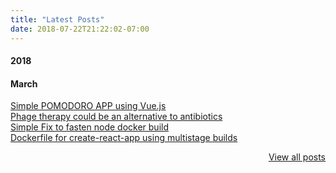 ```yaml
---
title: "Latest Posts"
date: 2018-07-22T21:22:02-07:00
---
```


#### 2018
#### March
<a href="https://medium.com/tarkalabs-til/simple-pomodoro-app-using-vue-js-c203b71603a6"
  target="_blank">Simple POMODORO APP using Vue.js</a>
<br />
<a href="https://medium.com/@assortedPickle/phage-therapy-could-be-an-alternative-to-antibiotic-resistance-a3f290f39ed1"
  target="_blank">Phage therapy could be an alternative to antibiotics</a>
<br />
<a href="https://medium.com/tarkalabs-til/simple-fix-to-fasten-node-docker-builds-3719a7f43b32"
  target="_blank">Simple Fix to fasten node docker build</a>
<br />
<a href="https://medium.com/tarkalabs-til/dockerfile-for-create-react-app-using-multistage-builds-3868b4640e50"
  target="_blank">Dockerfile for create-react-app using multistage builds</a>
<div align="right">
  <a href="/blogposts">View all posts</a>
</div>
